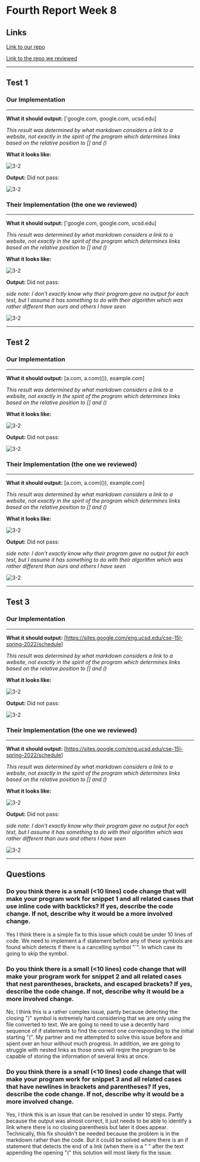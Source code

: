 # **Fourth Report Week 8**

## Links
[Link to our repo](https://github.com/Atch19/markdown-parser)

[Link to the repo we reviewed](https://github.com/DanUCSD/markdown-parser)

***

## **Test 1**
### **Our Implementation**
***
**What it should output:**
 ['google.com, google.com, ucsd.edu]

 *This result was determined by what markdown considers a link to a website, not exactly in the spirit of the program which determines links based on the relative position to [] and ()*


**What it looks like:**


[t1]: t1.PNG
![3-2][t1]

**Output:**
Did not pass:

[r1]: r1.PNG
![3-2][r1]


### **Their Implementation (the one we reviewed)**
***
**What it should output:**
 ['google.com, google.com, ucsd.edu]

 *This result was determined by what markdown considers a link to a website, not exactly in the spirit of the program which determines links based on the relative position to [] and ()*

**What it looks like:**

[t1]: t1.PNG
![3-2][t1]

**Output:**
Did not pass:

*side note: I don't exactly know why their program gave no output for each test, but I assume it has something to do with their algorithm which was rather different than ours and others I have seen*

[r4]: r4.PNG
![3-2][r4]

***

## **Test 2**
### **Our Implementation**
***
**What it should output:**
 [a.com, a.com(()), example.com]

 *This result was determined by what markdown considers a link to a website, not exactly in the spirit of the program which determines links based on the relative position to [] and ()*


**What it looks like:**

[t2]: t2.PNG
![3-2][t2]

**Output:**
Did not pass:

[r2]: r2.PNG
![3-2][r2]

### **Their Implementation (the one we reviewed)**
***
**What it should output:**
 [a.com, a.com(()), example.com]

 *This result was determined by what markdown considers a link to a website, not exactly in the spirit of the program which determines links based on the relative position to [] and ()*

**What it looks like:**

[t2]: t2.PNG
![3-2][t2]

**Output:**
Did not pass:

*side note: I don't exactly know why their program gave no output for each test, but I assume it has something to do with their algorithm which was rather different than ours and others I have seen*

[r5]: r5.PNG
![3-2][r5]

***

## **Test 3**
### **Our Implementation**
***
**What it should output:**
 [https://sites.google.com/eng.ucsd.edu/cse-15l-spring-2022/schedule]

 *This result was determined by what markdown considers a link to a website, not exactly in the spirit of the program which determines links based on the relative position to [] and ()*

**What it looks like:**

[t3]: t3.PNG
![3-2][t3]


**Output:**
Did not pass:

[r3]: r3.PNG
![3-2][r3]


### **Their Implementation (the one we reviewed)**
***
**What it should output:**
 [https://sites.google.com/eng.ucsd.edu/cse-15l-spring-2022/schedule]

 *This result was determined by what markdown considers a link to a website, not exactly in the spirit of the program which determines links based on the relative position to [] and ()*

**What it looks like:**


[t3]: t3.PNG
![3-2][t3]


**Output:**
Did not pass:

*side note: I don't exactly know why their program gave no output for each test, but I assume it has something to do with their algorithm which was rather different than ours and others I have seen*

[r6]: r6.PNG
![3-2][r6]

***
## **Questions**
### **Do you think there is a small (<10 lines) code change that will make your program work for snippet 1 and all related cases that use inline code with backticks? If yes, describe the code change. If not, describe why it would be a more involved change.**

Yes I think there is a simple fix to this issue which could be under 10 lines of code. We need to implement a if statement before any of these symbols are found []() which detects if there is a cancelling symbol "`". In which case its going to skip the []() symbol. 


### **Do you think there is a small (<10 lines) code change that will make your program work for snippet 2 and all related cases that nest parentheses, brackets, and escaped brackets? If yes, describe the code change. If not, describe why it would be a more involved change.**

No, I think this is a rather complex issue, partly because detecting the closing ")" symbol is extremely hard considering that we are only using the file converted to text. We are going to need to use a decently hard sequence of if statements to find the correct one corresponding to the initial starting "(". My partner and me attempted to solve this issue before and spent over an hour without much progress. In addition, we are going to struggle with nested links as those ones will reqire the program to be capable of storing the information of several links at once. 

### **Do you think there is a small (<10 lines) code change that will make your program work for snippet 3 and all related cases that have newlines in brackets and parentheses? If yes, describe the code change. If not, describe why it would be a more involved change.**

Yes, I think this is an issue that can be resolved in under 10 steps. Partly because the output was almost correct, it just needs to be able to identify a link where there is no closing parenthesis but later it does appear. Technically, this fix shouldn't be needed because the problem is in the markdown rather than the code. But it could be solved where there is an if statement that detects the end of a link (when there is a " " after the text appending the opening "(" this solution will most likely fix the issue.
